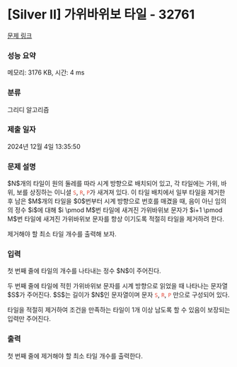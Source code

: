 # [Silver II] 가위바위보 타일 - 32761 

[문제 링크](https://www.acmicpc.net/problem/32761) 

### 성능 요약

메모리: 3176 KB, 시간: 4 ms

### 분류

그리디 알고리즘

### 제출 일자

2024년 12월 4일 13:35:50

### 문제 설명

<p>$N$개의 타일이 원의 둘레를 따라 시계 방향으로 배치되어 있고, 각 타일에는 가위, 바위, 보를 상징하는 이니셜 <span style="color:#e74c3c;"><code>S</code></span>, <span style="color:#e74c3c;"><code>R</code></span>, <span style="color:#e74c3c;"><code>P</code></span>가 새겨져 있다. 이 타일 배치에서 일부 타일을 제거한 후 남은 $M$개의 타일을 $0$번부터 시계 방향으로 번호를 매겼을 때, 음이 아닌 임의의 정수 $i$에 대해 $i \pmod M$번 타일에 새겨진 가위바위보 문자가 $i+1 \pmod M$번 타일에 새겨진 가위바위보 문자를 항상 이기도록 적절히 타일을 제거하려 한다.</p>

<p>제거해야 할 최소 타일 개수를 출력해 보자.</p>

### 입력 

 <p>첫 번째 줄에 타일의 개수를 나타내는 정수 $N$이 주어진다.</p>

<p>두 번째 줄에 타일에 적힌 가위바위보 문자를 시계 방향으로 읽었을 때 나타나는 문자열 $S$가 주어진다. $S$는 길이가 $N$인 문자열이며 문자 <span style="color:#e74c3c;"><code>S</code></span>, <span style="color:#e74c3c;"><code>R</code></span>, <span style="color:#e74c3c;"><code>P</code></span> 만으로 구성되어 있다.</p>

<p>타일을 적절히 제거하여 조건을 만족하는 타일이 1개 이상 남도록 할 수 있음이 보장되는 입력만 주어진다.</p>

### 출력 

 <p>첫 번째 줄에 제거해야 할 최소 타일 개수를 출력한다.</p>

